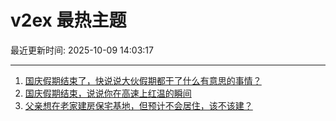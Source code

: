 # v2ex 最热主题

最近更新时间: 2025-10-09 14:03:17

--- 
1. [国庆假期结束了，快说说大伙假期都干了什么有意思的事情？](https://www.v2ex.com/t/1163783) 
2. [国庆假期结束，说说你在高速上红温的瞬间](https://www.v2ex.com/t/1163792) 
3. [父亲想在老家建房保宅基地，但预计不会居住，该不该建？](https://www.v2ex.com/t/1163795) 
